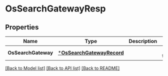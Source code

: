 # OsSearchGatewayResp

## Properties
Name | Type | Description | Notes
------------ | ------------- | ------------- | -------------
**OsSearchGateway** | [***OsSearchGatewayRecord**](OSSearchGatewayRecord.md) |  | [default to null]

[[Back to Model list]](../README.md#documentation-for-models) [[Back to API list]](../README.md#documentation-for-api-endpoints) [[Back to README]](../README.md)


